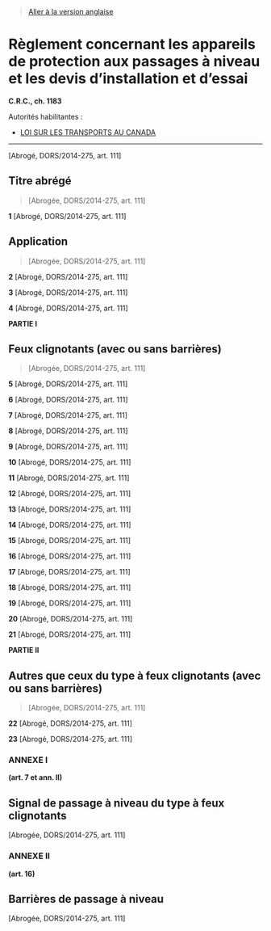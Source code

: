 > [Aller à la version anglaise](/en/Regulations/Consolidated%20Regulations%20of%20Canada/1101-1200/C.R.C.,%20c.%201183.md)

# Règlement concernant les appareils de protection aux passages à niveau et les devis d’installation et d’essai

**C.R.C., ch. 1183**

Autorités habilitantes : 
- [LOI SUR LES TRANSPORTS AU CANADA](/fr/Lois/Lois%20du%20Canada/1996/ch.%2010.md)

----------


[Abrogé, DORS/2014-275, art. 111]



## Titre abrégé
> [Abrogée, DORS/2014-275, art. 111]



**1** [Abrogé, DORS/2014-275, art. 111]




## Application
> [Abrogée, DORS/2014-275, art. 111]



**2** [Abrogé, DORS/2014-275, art. 111]



**3** [Abrogé, DORS/2014-275, art. 111]



**4** [Abrogé, DORS/2014-275, art. 111]




**PARTIE I** 
## Feux clignotants (avec ou sans barrières)
> [Abrogée, DORS/2014-275, art. 111]



**5** [Abrogé, DORS/2014-275, art. 111]



**6** [Abrogé, DORS/2014-275, art. 111]



**7** [Abrogé, DORS/2014-275, art. 111]



**8** [Abrogé, DORS/2014-275, art. 111]



**9** [Abrogé, DORS/2014-275, art. 111]



**10** [Abrogé, DORS/2014-275, art. 111]



**11** [Abrogé, DORS/2014-275, art. 111]



**12** [Abrogé, DORS/2014-275, art. 111]



**13** [Abrogé, DORS/2014-275, art. 111]



**14** [Abrogé, DORS/2014-275, art. 111]



**15** [Abrogé, DORS/2014-275, art. 111]



**16** [Abrogé, DORS/2014-275, art. 111]



**17** [Abrogé, DORS/2014-275, art. 111]



**18** [Abrogé, DORS/2014-275, art. 111]



**19** [Abrogé, DORS/2014-275, art. 111]



**20** [Abrogé, DORS/2014-275, art. 111]



**21** [Abrogé, DORS/2014-275, art. 111]




**PARTIE II** 
## Autres que ceux du type à feux clignotants (avec ou sans barrières)
> [Abrogée, DORS/2014-275, art. 111]



**22** [Abrogé, DORS/2014-275, art. 111]



**23** [Abrogé, DORS/2014-275, art. 111]




### **ANNEXE I** 
**(art. 7 et ann. II)**
## Signal de passage à niveau du type à feux clignotants
[Abrogée, DORS/2014-275, art. 111]




### **ANNEXE II** 
**(art. 16)**
## Barrières de passage à niveau
[Abrogée, DORS/2014-275, art. 111]


